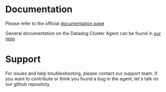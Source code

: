 # Documentation

Please refer to the official [documentation page](https://docs.datadoghq.com/agent/kubernetes/cluster/)

General documentation on the Datadog Cluster Agent can be found in [our repo](https://github.com/DataDog/datadog-agent/tree/master/docs/cluster-agent)

# Support

For issues and help troubleshooting, please contact our support team. If you want to contribute or think you found a bug in the agent, let's talk on our github repositoty
